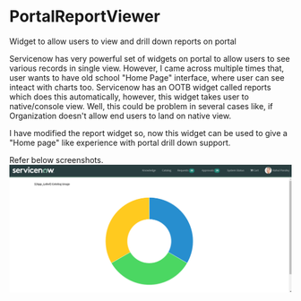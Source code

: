 # PortalReportViewer
Widget to allow users to view and drill down reports on portal

Servicenow has very powerful set of widgets on portal to allow users to see various records in single view.
However, I came across multiple times that, user wants to have old school "Home Page" interface, where user can see inteact with charts too.
Servicenow has an OOTB widget called reports which does this automatically, however, this widget takes user to native/console view.
Well, this could be problem in several cases like, if Organization doesn't allow end users to land on native view.

I have modified the report widget so, now this widget can be used to give a "Home page" like experience with portal drill down support.

Refer below screenshots.
![Report on Portal](https://github.com/rahulvpandey/PortalReportViewer/blob/master/portalReport1.png)
